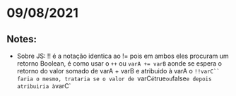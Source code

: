 # 09/08/2021

## Notes:
- Sobre JS: !! é a notação identica ao != pois em ambos eles procuram um retorno Boolean, é como usar o `++` ou `varA += varB` aonde se espera o retorno do valor somado de varA + varB e atribuido à varA o `!!varC``  faria o mesmo, trataria se o valor de `varC` é `true` ou `false` e depois atribuiria à `varC`

